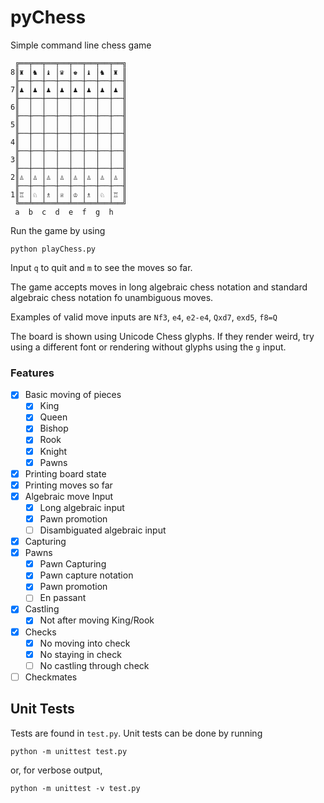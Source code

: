 # pyChess
Simple command line chess game

     ╔══╤══╤══╤══╤══╤══╤══╤══╗
    8║♜ │♞ │♝ │♛ │♚ │♝ │♞ │♜ ║
     ╟──┼──┼──┼──┼──┼──┼──┼──╢
    7║♟ │♟ │♟ │♟ │♟ │♟ │♟ │♟ ║
     ╟──┼──┼──┼──┼──┼──┼──┼──╢
    6║  │  │  │  │  │  │  │  ║
     ╟──┼──┼──┼──┼──┼──┼──┼──╢
    5║  │  │  │  │  │  │  │  ║
     ╟──┼──┼──┼──┼──┼──┼──┼──╢
    4║  │  │  │  │  │  │  │  ║
     ╟──┼──┼──┼──┼──┼──┼──┼──╢
    3║  │  │  │  │  │  │  │  ║
     ╟──┼──┼──┼──┼──┼──┼──┼──╢
    2║♙ │♙ │♙ │♙ │♙ │♙ │♙ │♙ ║
     ╟──┼──┼──┼──┼──┼──┼──┼──╢
    1║♖ │♘ │♗ │♕ │♔ │♗ │♘ │♖ ║
     ╚══╧══╧══╧══╧══╧══╧══╧══╝
     a  b  c  d  e  f  g  h

Run the game by using

    python playChess.py

Input `q` to quit and `m` to see the moves so far.

The game accepts moves in long algebraic chess notation and standard algebraic chess notation fo unambiguous moves.

Examples of valid move inputs are `Nf3`, `e4`, `e2-e4`, `Qxd7`, `exd5`, `f8=Q`

The board is shown using Unicode Chess glyphs. If they render weird, try using a different font or rendering without glyphs using the `g` input.

### Features
- [x] Basic moving of pieces
    - [x] King
    - [x] Queen
    - [x] Bishop
    - [x] Rook
    - [x] Knight
    - [x] Pawns
- [x] Printing board state
- [x] Printing moves so far
- [x] Algebraic move Input
    - [x] Long algebraic input
    - [x] Pawn promotion
    - [ ] Disambiguated algebraic input
- [x] Capturing
- [x] Pawns
    - [x] Pawn Capturing
    - [x] Pawn capture notation
    - [x] Pawn promotion
    - [ ] En passant
- [x] Castling
    - [x] Not after moving King/Rook
- [x] Checks
	- [x] No moving into check
	- [x] No staying in check
	- [ ] No castling through check
- [ ] Checkmates

## Unit Tests
Tests are found in `test.py`. Unit tests can be done by running

    python -m unittest test.py

or, for verbose output,

    python -m unittest -v test.py
